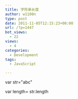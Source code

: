 ```yaml
---
title: 字符串长度
author: w1100n
type: post
date: 2011-11-05T12:15:23+00:00
url: /?p=1447
bot_views:
  - 22
views:
  - 4
categories:
  - Development
tags:
  - JavaScript

---
```

var str="abc"

var length= str.length